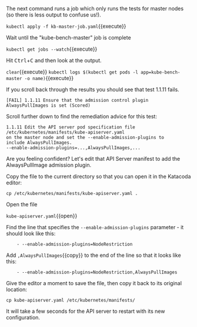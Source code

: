 The next command runs a job which only runs the tests for master nodes (so there is less output to confuse us!).

`kubectl apply -f kb-master-job.yaml`{{execute}}

Wait until the "kube-bench-master" job is complete

`kubectl get jobs --watch`{{execute}}

Hit <kbd>Ctrl</kbd>+<kbd>C</kbd> and then look at the output.

`clear`{{execute}}
`kubectl logs $(kubectl get pods -l app=kube-bench-master -o name)`{{execute}}

If you scroll back through the results you should see that test 1.1.11 fails.

```
[FAIL] 1.1.11 Ensure that the admission control plugin AlwaysPullImages is set (Scored)
```

Scroll further down to find the remediation advice for this test:

```
1.1.11 Edit the API server pod specification file /etc/kubernetes/manifests/kube-apiserver.yaml
on the master node and set the --enable-admission-plugins to
include AlwaysPullImages.
--enable-admission-plugins=...,AlwaysPullImages,...
```

Are you feeling confident? Let's edit that API Server manifest to add the AlwaysPullImage admission plugin.

Copy the file to the current directory so that you can open it in the Katacoda editor:

`cp /etc/kubernetes/manifests/kube-apiserver.yaml .`

Open the file

`kube-apiserver.yaml`{{open}}

Find the line that specifies the `--enable-admission-plugins` parameter - it should look like this:

```
    - --enable-admission-plugins=NodeRestriction
```

Add `,AlwaysPullImages`{{copy}} to the end of the line so that it looks like this:

```
    - --enable-admission-plugins=NodeRestriction,AlwaysPullImages
```

Give the editor a moment to save the file, then copy it back to its original location:

`cp kube-apiserver.yaml /etc/kubernetes/manifests/`

It will take a few seconds for the API server to restart with its new configuration.

